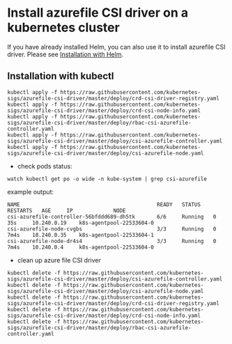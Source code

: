 # Install azurefile CSI driver on a kubernetes cluster

If you have already installed Helm, you can also use it to install azurefile CSI driver. Please see [Installation with Helm](../charts/README.md).

## Installation with kubectl

```
kubectl apply -f https://raw.githubusercontent.com/kubernetes-sigs/azurefile-csi-driver/master/deploy/crd-csi-driver-registry.yaml
kubectl apply -f https://raw.githubusercontent.com/kubernetes-sigs/azurefile-csi-driver/master/deploy/crd-csi-node-info.yaml
kubectl apply -f https://raw.githubusercontent.com/kubernetes-sigs/azurefile-csi-driver/master/deploy/rbac-csi-azurefile-controller.yaml
kubectl apply -f https://raw.githubusercontent.com/kubernetes-sigs/azurefile-csi-driver/master/deploy/csi-azurefile-controller.yaml
kubectl apply -f https://raw.githubusercontent.com/kubernetes-sigs/azurefile-csi-driver/master/deploy/csi-azurefile-node.yaml
```

- check pods status:

```
watch kubectl get po -o wide -n kube-system | grep csi-azurefile
```

example output:

```
NAME                                            READY   STATUS    RESTARTS   AGE     IP             NODE
csi-azurefile-controller-56bfddd689-dh5tk       6/6     Running   0          35s     10.240.0.19    k8s-agentpool-22533604-0
csi-azurefile-node-cvgbs                        3/3     Running   0          7m4s    10.240.0.35    k8s-agentpool-22533604-1
csi-azurefile-node-dr4s4                        3/3     Running   0          7m4s    10.240.0.4     k8s-agentpool-22533604-0
```

- clean up azure file CSI driver

```
kubectl delete -f https://raw.githubusercontent.com/kubernetes-sigs/azurefile-csi-driver/master/deploy/csi-azurefile-controller.yaml
kubectl delete -f https://raw.githubusercontent.com/kubernetes-sigs/azurefile-csi-driver/master/deploy/csi-azurefile-node.yaml
kubectl delete -f https://raw.githubusercontent.com/kubernetes-sigs/azurefile-csi-driver/master/deploy/crd-csi-driver-registry.yaml
kubectl delete -f https://raw.githubusercontent.com/kubernetes-sigs/azurefile-csi-driver/master/deploy/crd-csi-node-info.yaml
kubectl delete -f https://raw.githubusercontent.com/kubernetes-sigs/azurefile-csi-driver/master/deploy/rbac-csi-azurefile-controller.yaml
```
